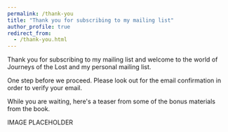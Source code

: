 ```yaml
---
permalink: /thank-you
title: "Thank you for subscribing to my mailing list"
author_profile: true
redirect_from:
  - /thank-you.html
---
```


Thank you for subscribing to my mailing list and welcome to the world of Journeys of the Lost and my personal mailing list.

One step before we proceed. Please look out for the email confirmation in order to verify your email.

While you are waiting, here's a teaser from some of the bonus materials from the book.

IMAGE PLACEHOLDER

